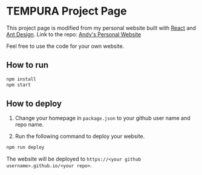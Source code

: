 # TEMPURA Project Page
This project page is modified from my personal website built with [React](https://reactjs.org/) and [Ant Design](https://ant.design/).
Link to the repo: [Andy's Personal Website](https://github.com/Andy-Cheng/Andy-Personal-Website)

Feel free to use the code for your own website.



## How to run

```bash
npm install
npm start
```



## How to deploy

1. Change your homepage in `package.json` to your github user name and repo name.

2. Run the following command to deploy your website.

```bash
npm run deploy
```

The website will be deployed to `https://<your github username>.github.io/<your repo>`.





